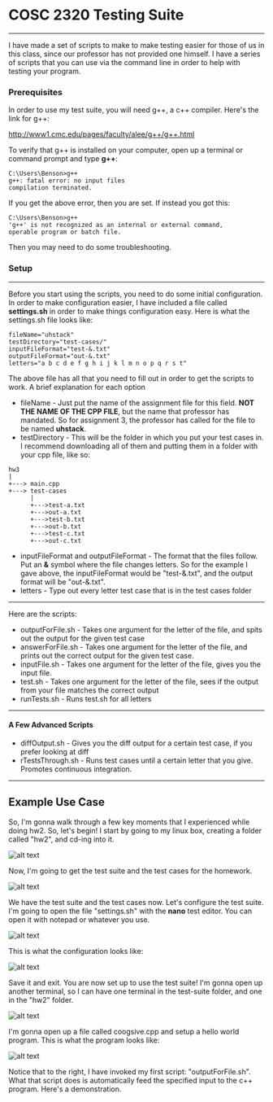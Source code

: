 # COSC 2320 Testing Suite
---
I have made a set of scripts to make to make testing easier for those of us in this class, since our professor has not provided one himself. I have a series of scripts that you can use via the command line in order to help with testing your program. 

### Prerequisites
In order to use my test suite, you will need g++, a c++ compiler. Here's the link for g++:

http://www1.cmc.edu/pages/faculty/alee/g++/g++.html

To verify that g++ is installed on your computer, open up a terminal or command prompt and type **g++**: 
```
C:\Users\Benson>g++
g++: fatal error: no input files
compilation terminated.
```
If you get the above error, then you are set. If instead you got this: 
```
C:\Users\Benson>g++
'g++' is not recognized as an internal or external command,
operable program or batch file.
```
Then you may need to do some troubleshooting.
### Setup
---
Before you start using the scripts, you need to do some initial configuration. In order to make configuration easier, I have included a file called **settings.sh** in order to make things configuration easy. Here is what the settings.sh file looks like: 
```
fileName="uhstack"
testDirectory="test-cases/"
inputFileFormat="test-&.txt"
outputFileFormat="out-&.txt"
letters="a b c d e f g h i j k l m n o p q r s t"
```
The above file has all that you need to fill out in order to get the scripts to work. A brief explanation for each option

- fileName - Just put the name of the assignment file for this field. **NOT THE NAME OF THE CPP FILE**, but the name that professor has mandated. So for assignment 3, the professor has called for the file to be named **uhstack**. 
- testDirectory - This will be the folder in which you put your test cases in. I recommend downloading all of them and putting them in a folder with your cpp file, like so: 
```
hw3
|
+---> main.cpp
+---> test-cases
      |
      +--->test-a.txt
      +--->out-a.txt
      +--->test-b.txt
      +--->out-b.txt
      +--->test-c.txt
      +--->out-c.txt
```
- inputFileFormat and outputFileFormat - The format that the files follow. Put an **&** symbol where the file changes letters. So for the example I gave above, the inputFileFormat would be "test-&.txt", and the output format will be "out-&.txt".
- letters - Type out every letter test case that is in the test cases folder
---
Here are the scripts: 
- outputForFile.sh - Takes one argument for the letter of the file, and spits out the output for the given test case
- answerForFile.sh - Takes one argument for the letter of the file, and prints out the correct output for the given test case.
- inputFile.sh - Takes one argument for the letter of the file, gives you the input file.
- test.sh - Takes one argument for the letter of the file, sees if the output from your file matches the correct output
- runTests.sh - Runs test.sh for all letters

---
#### A Few Advanced Scripts
- diffOutput.sh - Gives you the diff output for a certain test case, if you prefer looking at diff
- rTestsThrough.sh - Runs test cases until a certain letter that you give. Promotes continuous integration. 

---
## Example Use Case
So, I'm gonna walk through a few key moments that I experienced while doing hw2. So, let's begin! I start by going to my linux box, creating a folder called "hw2", and cd-ing into it.

![alt text](https://github.com/codertilldeath/cs2320-test-suite/pictures/17:13:52.png "Logo Title Text 1")

Now, I'm going to get the test suite and the test cases for the homework.

![alt text](https://github.com/codertilldeath/cs2320-test-suite/pictures/16:52:06.png "Logo Title Text 1")

We have the test suite and the test cases now. Let's configure the test suite. I'm going to open the file "settings.sh" with the **nano** test editor. You can open it with notepad or whatever you use.

![alt text](https://github.com/codertilldeath/cs2320-test-suite/pictures/16:52:21.png "Logo Title Text 1")

This is what the configuration looks like: 

![alt text](https://github.com/codertilldeath/cs2320-test-suite/pictures/16:54:05.png "Logo Title Text 1")

Save it and exit. You are now set up to use the test suite! I'm gonna open up another terminal, so I can have one terminal in the test-suite folder, and one in the "hw2" folder.

![alt text](https://github.com/codertilldeath/cs2320-test-suite/pictures/16:55:00.png "Logo Title Text 1")

I'm gonna open up a file called coogsive.cpp and setup a hello world program. This is what the program looks like: 

![alt text](https://github.com/codertilldeath/cs2320-test-suite/pictures/16:55:59.png "Logo Title Text 1")

Notice that to the right, I have invoked my first script: "outputForFile.sh". What that script does is automatically feed the specified input to the c++ program. Here's a demonstration. 

